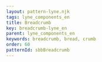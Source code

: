 ```yaml
---
layout: pattern-lyne.njk
tags: lyne_components_en
title: Breadcrumb
key: breadcrumb-lyne_en
parent: lyne_components_en
keywords: breadcrumb, bread, crumb
order: 60
patternId: sbbBreadcrumb
---
```

